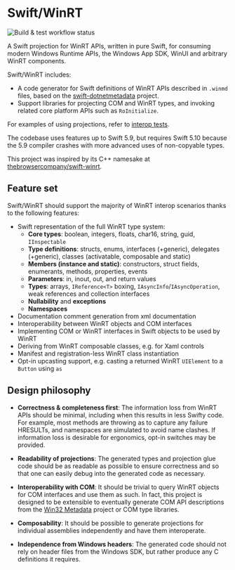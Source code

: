 # Swift/WinRT

![Build & test workflow status](https://github.com/tristanlabelle/swift-winrt/actions/workflows/build-and-test.yml/badge.svg?branch=main)

A Swift projection for WinRT APIs, written in pure Swift, for consuming modern Windows Runtime APIs, the Windows App SDK, WinUI and arbitrary WinRT components.

Swift/WinRT includes:

- A code generator for Swift definitions of WinRT APIs described in `.winmd` files, based on the [swift-dotnetmetadata](https://github.com/tristanlabelle/swift-dotnetmetadata) project.
- Support libraries for projecting COM and WinRT types, and invoking related core platform APIs such as `RoInitialize`.

For examples of using projections, refer to [interop tests](InteropTests/Tests).

The codebase uses features up to Swift 5.9, but requires Swift 5.10 because the 5.9 compiler crashes with more advanced uses of non-copyable types.

This project was inspired by its C++ namesake at [thebrowsercompany/swift-winrt](https://github.com/thebrowsercompany/swift-winrt).

## Feature set

Swift/WinRT should support the majority of WinRT interop scenarios thanks to the following features:

- Swift representation of the full WinRT type system:
  - **Core types**: boolean, integers, floats, char16, string, guid, `IInspectable`
  - **Type definitions**: structs, enums, interfaces (+generic), delegates (+generic), classes (activatable, composable and static)
  - **Members (instance and static)**: constructors, struct fields, enumerants, methods, properties, events
  - **Parameters**: in, inout, out, and return values
  - **Types**: arrays, `IReference<T>` boxing, `IAsyncInfo`/`IAsyncOperation`, weak references and collection interfaces
  - **Nullability** and **exceptions**
  - **Namespaces**
- Documentation comment generation from xml documentation
- Interoperability between WinRT objects and COM interfaces
- Implementing COM or WinRT interfaces in Swift objects to be used by WinRT
- Deriving from WinRT composable classes, e.g. for Xaml controls
- Manifest and registration-less WinRT class instantiation
- Opt-in upcasting support, e.g. casting a returned WinRT `UIElement` to a `Button` using `as`

## Design philosophy

- **Correctness & completeness first**: The information loss from WinRT APIs should be minimal, including when this results in less Swifty code. For example, most methods are throwing as to capture any failure HRESULTs, and namespaces are simulated to avoid name clashes. If information loss is desirable for ergonomics, opt-in switches may be provided.

- **Readability of projections**: The generated types and projection glue code should be as readable as possible to ensure correctness and so that one can easily debug into the generated code as necessary.

- **Interoperability with COM**: It should be trivial to query WinRT objects for COM interfaces and use them as such. In fact, this project is designed to be extensible to eventually generate COM API descriptions from the [Win32 Metadata](https://github.com/microsoft/win32metadata) project or COM type libraries.

- **Composability**: It should be possible to generate projections for individual assemblies independently and have them interoperate.

- **Independence from Windows headers**: The generated code should not rely on header files from the Windows SDK, but rather produce any C definitions it requires.
